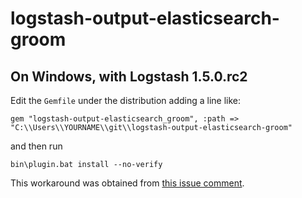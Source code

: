 # logstash-output-elasticsearch-groom

## On Windows, with Logstash 1.5.0.rc2

Edit the `Gemfile` under the distribution adding a line like:

```
gem "logstash-output-elasticsearch_groom", :path => "C:\\Users\\YOURNAME\\git\\logstash-output-elasticsearch-groom"
```

and then run

```
bin\plugin.bat install --no-verify
```

This workaround was obtained from [this issue comment](https://github.com/elastic/logstash/issues/2779#issuecomment-77927682).